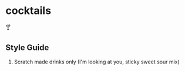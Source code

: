 # cocktails
:cocktail:

## Style Guide

1. Scratch made drinks only (I'm looking at you, sticky sweet sour mix)
